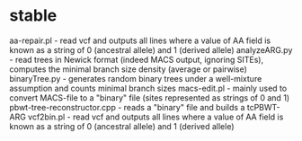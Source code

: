 # stable
aa-repair.pl - read vcf and outputs all lines where a value of AA field is known as a string of 0 (ancestral allele) and 1 (derived allele)
analyzeARG.py - read trees in Newick format (indeed MACS output, ignoring SITEs), computes the minimal branch size density (average or pairwise)
binaryTree.py - generates random binary trees under a well-mixture assumption and counts minimal branch sizes
macs-edit.pl - mainly used to convert MACS-file to a "binary" file (sites represented as strings of 0 and 1)
pbwt-tree-reconstructor.cpp - reads a "binary" file and builds a tcPBWT-ARG
vcf2bin.pl - read vcf and outputs all lines where a value of AA field is known as a string of 0 (ancestral allele) and 1 (derived allele)

